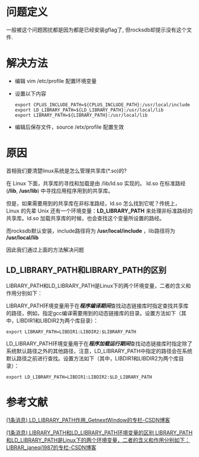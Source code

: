 # 问题定义

一般被这个问题困扰都是因为都是已经安装gflag了, 但rocksdb却提示没有这个文件.

# 解决方法

- 编辑 vim /etc/profile 配置环境变量

- 设置以下内容

  ```
  export CPLUS_INCLUDE_PATH=${CPLUS_INCLUDE_PATH}:/usr/local/include
  export LD_LIBRARY_PATH=${LD_LIBRARY_PATH}:/usr/local/lib
  export LIBRARY_PATH=${LIBRARY_PATH}:/usr/local/lib
  ```

- 编辑后保存文件，source /etx/profile 配置生效

# 原因

首相我们要清楚linux系统是怎么管理共享库(*.so)的?

在 Linux 下面，共享库的寻找和加载是由 /lib/ld.so 实现的。 ld.so 在标准路经(**/lib**, **/usr/lib**) 中寻找应用程序用到的共享库。

但是，如果需要用到的共享库在非标准路经，ld.so 怎么找到它呢？传统上，Linux 的先辈 Unix 还有一个环境变量：**LD_LIBRARY_PATH** 来处理非标准路经的共享库。ld.so 加载共享库的时候，也会查找这个变量所设置的路经。

而rocksdb默认安装，include路径将为 **/usr/local/include** ，lib路径将为 **/usr/local/lib**

因此我们通过上面的方法解决问题

## LD_LIBRARY_PATH和LIBRARY_PATH的区别

LIBRARY_PATH和LD_LIBRARY_PATH是Linux下的两个环境变量，二者的含义和作用分别如下：

LIBRARY_PATH环境变量用于在***程序编译期间***查找动态链接库时指定查找共享库的路径，例如，指定gcc编译需要用到的动态链接库的目录。设置方法如下（其中，LIBDIR1和LIBDIR2为两个库目录）：

```
export LIBRARY_PATH=LIBDIR1:LIBDIR2:$LIBRARY_PATH
```

LD_LIBRARY_PATH环境变量用于在***程序加载运行期间***查找动态链接库时指定除了系统默认路径之外的其他路径，注意，LD_LIBRARY_PATH中指定的路径会在系统默认路径之前进行查找。设置方法如下（其中，LIBDIR1和LIBDIR2为两个库目录）：

```
export LD_LIBRARY_PATH=LIBDIR1:LIBDIR2:$LD_LIBRARY_PATH
```

# 参考文献

[(1条消息) LD_LIBRARY_PATH作用_GetnextWindow的专栏-CSDN博客](https://blog.csdn.net/GetNextWindow/article/details/23948485)

[(1条消息) LIBRARY_PATH和LD_LIBRARY_PATH环境变量的区别 LIBRARY_PATH和LD_LIBRARY_PATH是Linux下的两个环境变量，二者的含义和作用分别如下： LIBRAR_janeqi1987的专栏-CSDN博客](https://blog.csdn.net/janeqi1987/article/details/74346986?utm_medium=distribute.pc_relevant.none-task-blog-baidujs_title-0&spm=1001.2101.3001.4242)